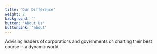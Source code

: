 ```yaml
---
title: 'Our Difference'
weight: 2
background: ''
button: 'About Us'
buttonLink: 'about'
---
```


Advising leaders of corporations and governments on charting their best course in a dynamic world.
